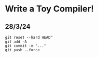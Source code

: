 # Write a Toy Compiler!

## 28/3/24
```
git reset --hard HEAD^
git add -A
git commit -m "..."
git push --force
```
